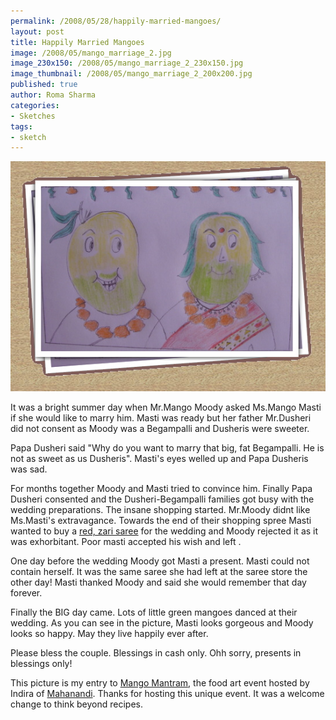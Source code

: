 ```yaml
--- 
permalink: /2008/05/28/happily-married-mangoes/
layout: post
title: Happily Married Mangoes
image: /2008/05/mango_marriage_2.jpg
image_230x150: /2008/05/mango_marriage_2_230x150.jpg
image_thumbnail: /2008/05/mango_marriage_2_200x200.jpg
published: true
author: Roma Sharma
categories: 
- Sketches
tags:
- sketch
---
```

<a href="/2008/05/mango_marriage_2.jpg"><img class="alignnone size-full wp-image-299" src="/2008/05/mango_marriage_2.jpg" alt="" width="510" height="368" /></a>

It was a bright summer day when Mr.Mango Moody asked Ms.Mango Masti if she would like to marry him. Masti was ready but her father Mr.Dusheri did not consent as Moody was a Begampalli and Dusheris were sweeter.

Papa Dusheri said "Why do you want to marry that big, fat Begampalli. He is not as sweet as us Dusheris". Masti's eyes welled up and Papa Dusheris was sad.

For months together Moody and Masti tried to convince him. Finally Papa Dusheri consented and the Dusheri-Begampalli families got busy with the wedding preparations. The insane shopping started. Mr.Moody didnt like Ms.Masti's extravagance. Towards the end of their shopping spree Masti wanted to buy a <a href="http://www.utsavsarees.com/pages/sarees-large.asp?icode=SCG17">red, zari saree</a> for the wedding and Moody rejected it as it was exhorbitant. Poor masti accepted his wish and left .

One day before the wedding Moody got Masti a present. Masti could not contain herself. It was the same saree she had left at the saree store the other day! Masti thanked Moody and said she would remember that day forever.

Finally the BIG day came. Lots of little green mangoes danced at their wedding. As you can see in the picture, Masti looks gorgeous and Moody looks so happy. May they live happily ever after.

Please bless the couple. Blessings in cash only. Ohh sorry, presents in blessings only!

This picture is my entry to <a href="http://www.nandyala.org/mahanandi/archives/2008/04/20/food-art-mango-manthram/">Mango Mantram</a>, the food art event hosted by Indira of <a href="http://www.nandyala.org/mahanandi/">Mahanandi</a>. Thanks for hosting this unique event. It was a welcome change to think beyond recipes.
